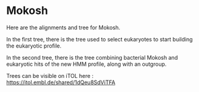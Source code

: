# Mokosh

Here are the alignments and tree for Mokosh.

In the first tree, there is the tree used to select eukaryotes to start building the eukaryotic profile. 

In the second tree, there is the tree combining bacterial Mokosh and eukaryotic hits of the new HMM profile, along with an outgroup.

Trees can be visible on iTOL here : https://itol.embl.de/shared/1dQeu8SdViTFA

